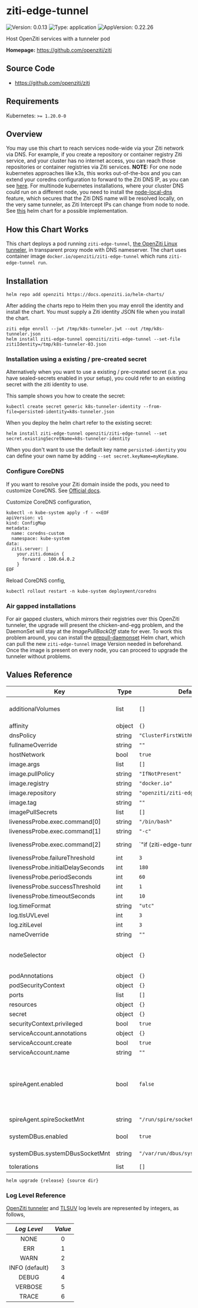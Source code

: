 <!-- README.md generated by helm-docs from README.md.gotmpl -->
# ziti-edge-tunnel

![Version: 0.0.13](https://img.shields.io/badge/Version-0.0.13-informational?style=flat-square) ![Type: application](https://img.shields.io/badge/Type-application-informational?style=flat-square) ![AppVersion: 0.22.26](https://img.shields.io/badge/AppVersion-0.22.26-informational?style=flat-square)

Host OpenZiti services with a tunneler pod

**Homepage:** <https://github.com/openziti/ziti>

## Source Code

* <https://github.com/openziti/ziti>

## Requirements

Kubernetes: `>= 1.20.0-0`

## Overview

You may use this chart to reach services node-wide via your Ziti network via DNS. For example, if you create a repository or container registry Ziti service, and your cluster has no internet access, you can reach those repositories or container registries via Ziti services.
**NOTE:**
For one node kubernetes approaches like k3s, this works out-of-the-box and you can extend your coredns configuration to forward to the Ziti DNS IP, as you can see [here](https://openziti.io/docs/guides/kubernetes/workload-tunneling/kubernetes-daemonset/).
For multinode kubernetes installations, where your cluster DNS could run on a different node, you need to install the [node-local-dns](https://kubernetes.io/docs/tasks/administer-cluster/nodelocaldns/) feature, which secures that the Ziti DNS name will be resolved locally, on the very same tunneler, as Ziti Intercept IPs can change from node to node. See [this](https://github.com/lablabs/k8s-nodelocaldns-helm) helm chart for a possible implementation.

## How this Chart Works

This chart deploys a pod running `ziti-edge-tunnel`, [the OpenZiti Linux tunneler](https://docs.openziti.io/docs/reference/tunnelers/linux/), in transparent proxy mode with DNS nameserver. The chart uses container image `docker.io/openziti/ziti-edge-tunnel` which runs `ziti-edge-tunnel run`.

## Installation

```console
helm repo add openziti https://docs.openziti.io/helm-charts/
```

After adding the charts repo to Helm then you may enroll the identity and install the chart. You must supply a Ziti identity JSON file when you install the chart.

```console
ziti edge enroll --jwt /tmp/k8s-tunneler.jwt --out /tmp/k8s-tunneler.json
helm install ziti-edge-tunnel openziti/ziti-edge-tunnel --set-file zitiIdentity=/tmp/k8s-tunneler-03.json
```

### Installation using a existing / pre-created secret

Alternatively when you want to use a existing / pre-created secret (i.e. you have sealed-secrets enabled in your setup), you could refer to an existing secret with the ziti identity to use.

This sample shows you how to create the secret:

```console
kubectl create secret generic k8s-tunneler-identity --from-file=persisted-identity=k8s-tunneler.json
```

When you deploy the helm chart refer to the existing secret:

```console
helm install ziti-edge-tunnel openziti/ziti-edge-tunnel --set secret.existingSecretName=k8s-tunneler-identity
```

When you don't want to use the default key name `persisted-identity` you can define your own name by adding `--set secret.keyName=myKeyName`.

### Configure CoreDNS

If you want to resolve your Ziti domain inside the pods, you need to customize CoreDNS. See [Official docs](https://openziti.io/docs/guides/kubernetes/workload-tunneling/kubernetes-daemonset/).

Customize CoreDNS configuration,

```console
kubectl -n kube-system apply -f - <<EOF
apiVersion: v1
kind: ConfigMap
metadata:
  name: coredns-custom
  namespace: kube-system
data:
  ziti.server: |
    your.ziti.domain {
      forward . 100.64.0.2
    }
EOF
```

Reload CoreDNS config,

```console
kubectl rollout restart -n kube-system deployment/coredns
```

### Air gapped installations

For air gapped clusters, which mirrors their registries over this OpenZiti tunneler,
the upgrade will present the chicken-and-egg problem, and the DaemonSet will stay
at the *ImagePullBackOff* state for ever.
To work this problem around, you can install the [prepull-daemonset](https://github.com/enthus-it/helm-charts/tree/main/charts/prepull-daemonset)
Helm chart, which can pull the new `ziti-edge-tunnel` image Version needed in beforehand.
Once the image is present on every node, you can proceed to upgrade the tunneler without problems.

## Values Reference

| Key | Type | Default | Description |
|-----|------|---------|-------------|
| additionalVolumes | list | `[]` | additional volumes to mount to ziti-edge-tunnel container |
| affinity | object | `{}` |  |
| dnsPolicy | string | `"ClusterFirstWithHostNet"` |  |
| fullnameOverride | string | `""` |  |
| hostNetwork | bool | `true` |  |
| image.args | list | `[]` |  |
| image.pullPolicy | string | `"IfNotPresent"` |  |
| image.registry | string | `"docker.io"` |  |
| image.repository | string | `"openziti/ziti-edge-tunnel"` |  |
| image.tag | string | `""` |  |
| imagePullSecrets | list | `[]` |  |
| livenessProbe.exec.command[0] | string | `"/bin/bash"` |  |
| livenessProbe.exec.command[1] | string | `"-c"` |  |
| livenessProbe.exec.command[2] | string | `"if (ziti-edge-tunnel tunnel_status | sed -E 's/(^received\\sresponse\\s<|>$)//g' | jq '.Success'); then true; else false; fi"` |  |
| livenessProbe.failureThreshold | int | `3` |  |
| livenessProbe.initialDelaySeconds | int | `180` |  |
| livenessProbe.periodSeconds | int | `60` |  |
| livenessProbe.successThreshold | int | `1` |  |
| livenessProbe.timeoutSeconds | int | `10` |  |
| log.timeFormat | string | `"utc"` |  |
| log.tlsUVLevel | int | `3` |  |
| log.zitiLevel | int | `3` |  |
| nameOverride | string | `""` |  |
| nodeSelector | object | `{}` | constrain worker nodes where the ziti-edge-tunnel pod can be scheduled |
| podAnnotations | object | `{}` |  |
| podSecurityContext | object | `{}` |  |
| ports | list | `[]` |  |
| resources | object | `{}` |  |
| secret | object | `{}` |  |
| securityContext.privileged | bool | `true` |  |
| serviceAccount.annotations | object | `{}` |  |
| serviceAccount.create | bool | `true` |  |
| serviceAccount.name | string | `""` |  |
| spireAgent.enabled | bool | `false` | if you are running a container with the spire-agent binary installed then this will allow you to add the hostpath necessary for connecting to the spire socket |
| spireAgent.spireSocketMnt | string | `"/run/spire/sockets"` | file path of the spire socket mount |
| systemDBus.enabled | bool | `true` | enable D-Bus socket connection |
| systemDBus.systemDBusSocketMnt | string | `"/var/run/dbus/system_bus_socket"` | file path of the System D-Bus socket mount |
| tolerations | list | `[]` |  |

```console
helm upgrade {release} {source dir}
```

### Log Level Reference

[OpenZiti tunneler](https://openziti.io/docs/reference/tunnelers/linux/linux-tunnel-options/#ziti-edge-tunnel-environment-variables) and [TLSUV](https://github.com/openziti/tlsuv) log levels are represented by integers, as follows,

|   *Log Level*  | *Value* |
|:--------------:|:-------:|
|      NONE      |    0    |
|      ERR       |    1    |
|      WARN      |    2    |
| INFO (default) |    3    |
|     DEBUG      |    4    |
|     VERBOSE    |    5    |
|     TRACE      |    6    |

<!-- README.md generated by helm-docs from README.md.gotmpl -->
